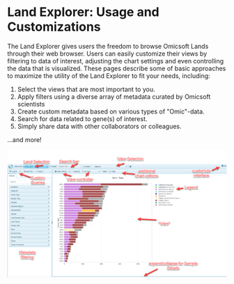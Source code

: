 # Land Explorer: Usage and Customizations

The Land Explorer gives users the freedom to browse Omicsoft Lands through their web browser. Users can easily customize their views by filtering to data of interest, adjusting the chart settings and even controlling the data that is visualized. These pages describe some of basic approaches to maximize the utility of the Land Explorer to fit your needs, including:

1. Select the views that are most important to you.
2. Apply filters using a diverse array of metadata curated by Omicsoft scientists
3. Create custom metadata based on various types of "Omic"-data.
4. Search for data related to gene(s) of interest.
5. Simply share data with other collaborators or colleagues.

...and more!

![interface_png](../images/interface.png)
